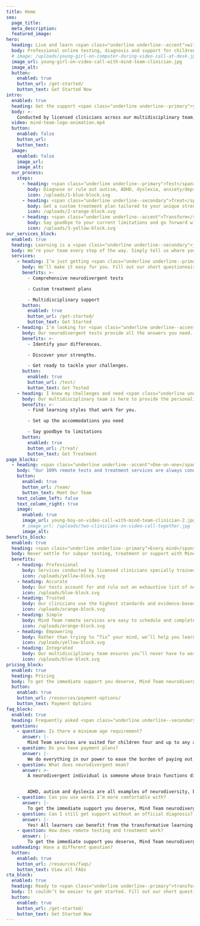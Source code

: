```yaml
---
title: Home
seo:
  page_title:
  meta_description:
  featured_image:
hero:
  heading: Live and learn <span class="underline underline--accent">without limitation</span>.
  body: Professional online testing, diagnosis and support for children and adults with <strong>autism, ADHD, dyslexia</strong> and various other neurodivergent conditions.
  # image: /uploads/young-girl-on-computer-during-video-call-at-desk.jpg
  image_url: young-girl-on-video-call-with-mind-team-clinician.jpg
  image_alt:
  button:
    enabled: true
    button_url: /get-started/
    button_text: Get Started Now
intro:
  enabled: true
  heading: Get the support <span class="underline underline--primary">you deserve</span>.
  body: >-
    Conducted by licensed clinicians across our multidisciplinary team, Mind Team offers expert guidance and support in three simple steps.
  video: mind-team-logo-animation.mp4
  button:
    enabled: false
    button_url:
    button_text:
  image:
    enabled: false
    image_url:
    image_alt:
  our_process:
    steps:
      - heading: <span class="underline underline--primary">Test</span>
        body: Diagnose or rule out autism, ADHD, dyslexia, anxiety/depression and other conditions and identify key neural differences, strengths and learning styles.
        icon: /uploads/1-blue-block.svg
      - heading: <span class="underline underline--secondary">Treat</span>
        body: Get a custom treatment plan tailored to your unique strengths, differences and needs with guidance and advocacy from our multidisciplinary team.
        icon: /uploads/2-orange-block.svg
      - heading: <span class="underline underline--accent">Transform</span>
        body: Say goodbye to your current limitations and go forward with the information, tools and resources you need to thrive.
        icon: /uploads/3-yellow-block.svg
our_services_block:
  enabled: true
  heading: Learning is a <span class="underline underline--secondary">journey</span>.
  body: We’re your team every step of the way. Simply tell us where you are and we’ll meet you there.
  services:
    - heading: I’m just getting <span class="underline underline--primary">started</span>.
      body: We’ll make it easy for you. Fill out our short questionnaire to get started.
      benefits: >-
        - Comprehensive neurodivergent tests

        - Custom treatment plans 

        - Multidisciplinary support
      button:
        enabled: true
        button_url: /get-started/
        button_text: Get Started
    - heading: I’m looking for <span class="underline underline--accent">answers</span>.
      body: Our neurodivergent tests provide all the answers you need.
      benefits: >-
        - Identify your differences.

        - Discover your strengths.

        - Get ready to tackle your challenges.
      button:
        enabled: true
        button_url: /test/
        button_text: Get Tested
    - heading: I know my challenges and need <span class="underline underline--secondary">support</span>.
      body: Our multidisciplinary team is here to provide the personalized neurodivergent support you deserve.
      benefits: >-
        - Find learning styles that work for you. 

        - Set up the accommodations you need

        - Say goodbye to limitations
      button:
        enabled: true
        button_url: /treat/
        button_text: Get Treatment
page_blocks:
  - heading: <span class="underline underline--accent">One-on-one</span> remote support.
    body: "Our 100% remote tests and treatment services are always conducted by licensed Mind Team clinicians specially chosen to fit your unique needs."
    button:
      enabled: true
      button_url: /team/
      button_text: Meet Our Team
    text_column_left: false
    text_column_right: true
    image:
      enabled: true
      image_url: young-boy-on-video-call-with-mind-team-clinician-2.jpg
      # image_url: /uploads/two-clinicians-on-video-call-together.jpg
      image_alt:
benefits_block:
  enabled: true
  heading: <span class="underline underline--primary">Every mind</span> deserves a team this good.
  body: Never settle for subpar testing, treatment or support with Mind Team’s superior benefits.
  benefits:
    - heading: Professional
      body: Services conducted by licensed clinicians specially trained to provide the expert evaluation, guidance and support you deserve.
      icon: /uploads/yellow-block.svg
    - heading: Accurate
      body: Our tests account for and rule out an exhaustive list of neural differences and conditions to get the most accurate results and diagnoses.
      icon: /uploads/blue-block.svg
    - heading: Trusted
      body: Our clinicians use the highest standards and evidence-based methods, trusted by state assistance programs, schools, educators, employers and doctors.
      icon: /uploads/orange-block.svg
    - heading: Simple
      body: Mind Team remote services are easy to schedule and complete all from the comfort of your own home, no referral necessary.
      icon: /uploads/orange-block.svg
    - heading: Empowering
      body: Rather than trying to “fix” your mind, we’ll help you learn to work with your unique abilities and differences and advocate to get you the accommodations you need to conquer your challenges and thrive.
      icon: /uploads/yellow-block.svg
    - heading: Integrated
      body: Our multidisciplinary team ensures you’ll never have to worry about relaying information from one provider to another.
      icon: /uploads/blue-block.svg
pricing_block:
  enabled: true
  heading: Pricing
  body: To get the immediate support you deserve, Mind Team neurodivergent services must be paid out of pocket. With transparent, all-inclusive pricing and no hidden fees, you can trust your investment will cover all the answers and support you need.
  button:
    enabled: true
    button_url: /resources/payment-options/
    button_text: Payment Options
faq_block:
  enabled: true
  heading: Frequently asked <span class="underline underline--secondary">questions</span>
  questions:
    - question: Is there a minimum age requirement?
      answer: |-
        Mind Team services are suited for children four and up to any age.
    - question: Do you have payment plans?
      answer: |-
        We do everything in our power to ease the burden of paying out of pocket for Mind Team learning assessments and treatment. View our <a href="/resources/payment-options/">payment options</a> to learn more.
    - question: What does neurodivergent mean?
      answer: >-
        A neurodivergent individual is someone whose brain functions differently from typical individuals. This can affect one’s attention span, decision making, problem solving and many other cognitive functions that affect learning and life in general.  


        ADHD, autism and dyslexia are all examples of neurodiversity, but it’s important to note not all neurodivergent individuals have a diagnosable learning disorder.
    - question: Can you use words I’m more comfortable with?
      answer: |-
        To get the immediate support you deserve, Mind Team neurodivergent services must be paid out of pocket. With transparent, all-inclusive pricing and no hidden fees, you can trust your investment will cover all the answers and support you need.
    - question: Can I still get support without an official diagnosis?
      answer: |-
        Yes! All learners can benefit from the transformative learning assessment and treatment services at Mind Team, with or without an official diagnosis.
    - question: How does remote testing and treatment work?
      answer: |-
        To get the immediate support you deserve, Mind Team neurodivergent services must be paid out of pocket. With transparent, all-inclusive pricing and no hidden fees, you can trust your investment will cover all the answers and support you need.
  subheading: Have a different question?
  button:
    enabled: true
    button_url: /resources/faqs/
    button_text: View all FAQs
cta_block:
  enabled: true
  heading: Ready to <span class="underline underline--primary">transform</span> your life?
  body: It couldn’t be easier to get started. Fill out our short questionnaire and we’ll handle the rest.
  button:
    enabled: true
    button_url: /get-started/
    button_text: Get Started Now
---
```

